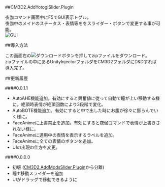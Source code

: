 ##CM3D2.AddYotogiSlider.Plugin 

夜伽コマンド画面中にF5でGUI表示トグル。  
夜伽中のメイドのステータス・表情等ををスライダー・ボタンで変更する事が可能。  
![GUI](http://i.imgur.com/QTgXFws.png  "GUI")  


##導入方法

この画面右の![ダウンロードボタン](http://i.imgur.com/9b8T0ts.png "ダウンロードボタン")を押してzipファイルをダウンロード。  
zipファイルの中にあるUnityInjectorフォルダをCM3D2フォルダにD&Dすれば導入完了。  


##更新履歴

####0.0.1.1
* AutoAHE機能追加。有効にすると興奮値に従って自動で瞳が上い移動する様に。絶頂時表情が絶頂回数により3段階で変化。
* AutoBOTE機能追加。有効にすると中で出した時にお腹が徐々に膨らんでいく様に。
* FaceAnimeに上書禁止を追加。有効にすると夜伽コマンドで表情が上書きされない様に。
* FaceAnimeに適用中の表情を表示するラベルを追加。
* FaceAnimeに全ての表情のボタンを追加。
* UIの出現の仕方を変更。

####0.0.0.0
* 初版 ([CM3D2.AddModsSlider.Plugin][]から分離)
* 瞳↑移動スライダーを追加
* UIがドラッグで移動できるように


[CM3D2.AddModsSlider.Plugin]: https://github.com/CM3D2-01/CM3D2.AddModsSlider.Plugin "CM3D2-01/CM3D2.AddModsSlider.Plugin"
